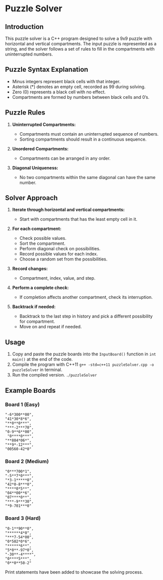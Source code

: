 # Puzzle Solver

## Introduction

This puzzle solver is a C++ program designed to solve a 9x9 puzzle with horizontal and vertical compartments. The input puzzle is represented as a string, and the solver follows a set of rules to fill in the compartments with uninterrupted numbers.

## Puzzle Syntax Explanation

- Minus integers represent black cells with that integer.
- Asterisk (*) denotes an empty cell, recorded as 99 during solving.
- Zero (0) represents a black cell with no effect.
- Compartments are formed by numbers between black cells and 0’s.

## Puzzle Rules

1. **Uninterrupted Compartments:**
   - Compartments must contain an uninterrupted sequence of numbers.
   - Sorting compartments should result in a continuous sequence.

2. **Unordered Compartments:**
   - Compartments can be arranged in any order.

3. **Diagonal Uniqueness:**
   - No two compartments within the same diagonal can have the same number.


## Solver Approach

1. **Iterate through horizontal and vertical compartments:**
   - Start with compartments that has the least empty cell in it.

2. **For each compartment:**
   - Check possible values.
   - Sort the compartment.
   - Perform diagonal check on possibilities.
   - Record possible values for each index.
   - Choose a random set from the possibilities.

3. **Record changes:**
   - Compartment, index, value, and step.

4. **Perform a complete check:**
   - If completion affects another compartment, check its interruption.

5. **Backtrack if needed:**
   - Backtrack to the last step in history and pick a different possibility for compartment.
   - Move on and repeat if needed.

## Usage

1. Copy and paste the puzzle boards into the `InputBoard()` function in `int main()` at the end of the code.
2. Compile the program with C++11 `g++ -std=c++11 puzzleSolver.cpp -o puzzleSolver` in terminal.
3. Run the compiled version. `./puzzleSolver`

## Example Boards

### Board 1 (Easy)

```plaintext
"-6*300**00",
"41*30*8*6",
"**0**0***",
"***-2***70",
"0-9**6**00",
 "0****0***",
"**804*06*",
"**9*-12***",
"00560-42*0"
```

### Board 2 (Medium)
```plaintext
"0***700*1",
"-5**7*0***",
"*3-1*****0",
"42*0-8***0",
"****0*5**",
"04**00**6",
"07****0**",
"***-9***30",
"*9-701***0"
```

### Board 3 (Hard)
```plaintext
"0-1**90**0",
"******4*0",
"***7-54*00",
"0*502*0*6",
"******6**",
"5*0**-97*0",
"-30**-4****",
"0****5***",
"0**0**50-2"
```

Print statements have been added to showcase the solving process. 
